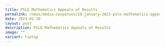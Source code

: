 ```yaml
---
title: PSLE Mathematics Appeals of Results
permalink: /news/media-responses/10-january-2023-psle-mathematics-appeal-of-results/
date: 2023-01-10
layout: post
description: PSLE Mathematics Appeals of Results
image: ""
variant: tiptap
---
```

